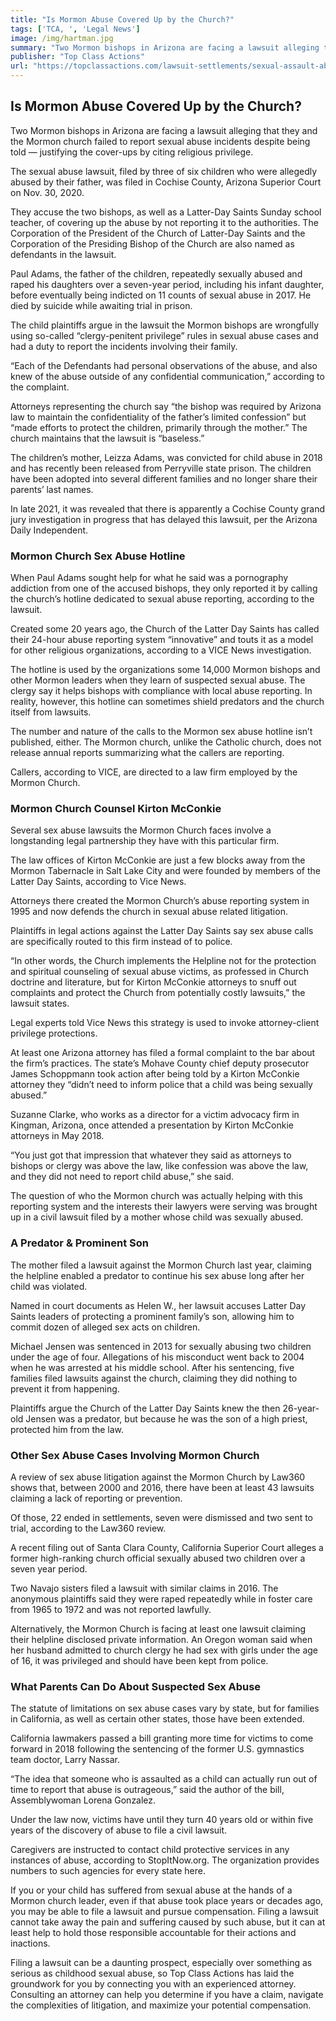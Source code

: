 ```yaml
---
title: "Is Mormon Abuse Covered Up by the Church?"
tags: ['TCA, ', 'Legal News']
image: /img/hartman.jpg
summary: "Two Mormon bishops in Arizona are facing a lawsuit alleging that they and the Mormon church failed to report sexual abuse incidents despite being told — justifying the cover-ups by citing religious privilege."
publisher: "Top Class Actions"
url: "https://topclassactions.com/lawsuit-settlements/sexual-assault-abuse/is-mormon-abuse-covered-up-by-the-church/"
---
```

## Is Mormon Abuse Covered Up by the Church?

Two Mormon bishops in Arizona are facing a lawsuit alleging that they and the Mormon church failed to report sexual abuse incidents despite being told — justifying the cover-ups by citing religious privilege.

The sexual abuse lawsuit, filed by three of six children who were allegedly abused by their father, was filed in Cochise County, Arizona Superior Court on Nov. 30, 2020.

They accuse the two bishops, as well as a Latter-Day Saints Sunday school teacher, of covering up the abuse by not reporting it to the authorities. The Corporation of the President of the Church of Latter-Day Saints and the Corporation of the Presiding Bishop of the Church are also named as defendants in the lawsuit.

Paul Adams, the father of the children, repeatedly sexually abused and raped his daughters over a seven-year period, including his infant daughter, before eventually being indicted on 11 counts of sexual abuse in 2017. He died by suicide while awaiting trial in prison.

The child plaintiffs argue in the lawsuit the Mormon bishops are wrongfully using so-called “clergy-penitent privilege” rules in sexual abuse cases and had a duty to report the incidents involving their family.

“Each of the Defendants had personal observations of the abuse, and also knew of the abuse outside of any confidential communication,” according to the complaint.

Attorneys representing the church say “the bishop was required by Arizona law to maintain the confidentiality of the father’s limited confession” but “made efforts to protect the children, primarily through the mother.” The church maintains that the lawsuit is “baseless.”

The children’s mother, Leizza Adams, was convicted for child abuse in 2018 and has recently been released from Perryville state prison. The children have been adopted into several different families and no longer share their parents’ last names.

In late 2021, it was revealed that there is apparently a Cochise County grand jury investigation in progress that has delayed this lawsuit, per the Arizona Daily Independent.

### Mormon Church Sex Abuse Hotline

When Paul Adams sought help for what he said was a pornography addiction from one of the accused bishops, they only reported it by calling the church’s hotline dedicated to sexual abuse reporting, according to the lawsuit.

Created some 20 years ago, the Church of the Latter Day Saints has called their 24-hour abuse reporting system “innovative” and touts it as a model for other religious organizations, according to a VICE News investigation.

The hotline is used by the organizations some 14,000 Mormon bishops and other Mormon leaders when they learn of suspected sexual abuse.  The clergy say it helps bishops with compliance with local abuse reporting. In reality, however, this hotline can sometimes shield predators and the church itself from lawsuits.

The number and nature of the calls to the Mormon sex abuse hotline isn’t published, either. The Mormon church, unlike the Catholic church, does not release annual reports summarizing what the callers are reporting.

Callers, according to VICE, are directed to a law firm employed by the Mormon Church.

### Mormon Church Counsel Kirton McConkie

Several sex abuse lawsuits the Mormon Church faces involve a longstanding legal partnership they have with this particular firm.

The law offices of Kirton McConkie are just a few blocks away from the Mormon Tabernacle in Salt Lake City and were founded by members of the Latter Day Saints, according to Vice News.

Attorneys there created the Mormon Church’s abuse reporting system in 1995 and now defends the church in sexual abuse related litigation.

Plaintiffs in legal actions against the Latter Day Saints say sex abuse calls are specifically routed to this firm instead of to police.

“In other words, the Church implements the Helpline not for the protection and spiritual counseling of sexual abuse victims, as professed in Church doctrine and literature, but for Kirton McConkie attorneys to snuff out complaints and protect the Church from potentially costly lawsuits,” the lawsuit states.

Legal experts told Vice News this strategy is used to invoke attorney-client privilege protections.

At least one Arizona attorney has filed a formal complaint to the bar about the firm’s practices. The state’s Mohave County chief deputy prosecutor James Schoppmann took action after being told by a Kirton McConkie attorney they “didn’t need to inform police that a child was being sexually abused.”

Suzanne Clarke, who works as a director for a victim advocacy firm in Kingman, Arizona, once attended a presentation by Kirton McConkie attorneys in May 2018.

“You just got that impression that whatever they said as attorneys to bishops or clergy was above the law, like confession was above the law, and they did not need to report child abuse,” she said.

The question of who the Mormon church was actually helping with this reporting system and the interests their lawyers were serving was brought up in a civil lawsuit filed by a mother whose child was sexually abused.

### A Predator & Prominent Son

The mother filed a lawsuit against the Mormon Church last year, claiming the helpline enabled a predator to continue his sex abuse long after her child was violated.

Named in court documents as Helen W., her lawsuit accuses Latter Day Saints leaders of protecting a prominent family’s son, allowing him to commit dozen of alleged sex acts on children.

Michael Jensen was sentenced in 2013 for sexually abusing two children under the age of four. Allegations of his misconduct went back to 2004 when he was arrested at his middle school. After his sentencing, five families filed lawsuits against the church, claiming they did nothing to prevent it from happening.

Plaintiffs argue the Church of the Latter Day Saints knew the then 26-year-old Jensen was a predator, but because he was the son of a high priest, protected him from the law.

### Other Sex Abuse Cases Involving Mormon Church

A review of sex abuse litigation against the Mormon Church by Law360 shows that, between 2000 and 2016, there have been at least 43 lawsuits claiming a lack of reporting or prevention.

Of those, 22 ended in settlements, seven were dismissed and two sent to trial, according to the Law360 review.

A recent filing out of Santa Clara County, California Superior Court alleges a former high-ranking church official sexually abused two children over a seven year period.

Two Navajo sisters filed a lawsuit with similar claims in 2016. The anonymous plaintiffs said they were raped repeatedly while in foster care from 1965 to 1972 and was not reported lawfully.

Alternatively, the Mormon Church is facing at least one lawsuit claiming their helpline disclosed private information. An Oregon woman said when her husband admitted to church clergy he had sex with girls under the age of 16, it was privileged and should have been kept from police.

### What Parents Can Do About Suspected Sex Abuse

The statute of limitations on sex abuse cases vary by state, but for families in California, as well as certain other states, those have been extended.

California lawmakers passed a bill granting more time for victims to come forward in 2018 following the sentencing of the former U.S. gymnastics team doctor, Larry Nassar.

“The idea that someone who is assaulted as a child can actually run out of time to report that abuse is outrageous,” said the author of the bill, Assemblywoman Lorena Gonzalez.

Under the law now, victims have until they turn 40 years old or within five years of the discovery of abuse to file a civil lawsuit.

Caregivers are instructed to contact child protective services in any instances of abuse, according to StopItNow.org. The organization provides numbers to such agencies for every state here.

If you or your child has suffered from sexual abuse at the hands of a Mormon church leader, even if that abuse took place years or decades ago, you may be able to file a lawsuit and pursue compensation. Filing a lawsuit cannot take away the pain and suffering caused by such abuse, but it can at least help to hold those responsible accountable for their actions and inactions.

Filing a lawsuit can be a daunting prospect, especially over something as serious as childhood sexual abuse, so Top Class Actions has laid the groundwork for you by connecting you with an experienced attorney. Consulting an attorney can help you determine if you have a claim, navigate the complexities of litigation, and maximize your potential compensation.
